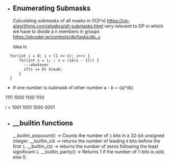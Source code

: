 - ## Enumerating Submasks
  Calculating submasks of all masks in O(3^n) 
  https://cp-algorithms.com/algebra/all-submasks.html
  very relevent to DP in which we have to divide a n members in groups 
  https://atcoder.jp/contests/dp/tasks/dp_u
  
  idea is 
```
  for(int i = 0; i < (1 << n); i++) {
	  for(int s = i; ; s = (i&(s - 1))) {
		---whatever
		if(s == 0) break;
	  }
  }
```

- if one number is submask of other number 
  a - b = (a)^(b)

1111
1000
1100
1110

i = 1001
1001
1000
0001



- ## __builtin functions
  __builtin_popcount() -> Counts the number of `1` bits in a 32-bit unsigned integer.
  __builtin_clz -> returns the number of leading `0` bits before the first `1`.
  __builtin_ctz -> returns the number of zeros following the least significant `1`.
  __builtin_parity() -> Returns 1 if the number of 1-bits is odd, else 0.
  